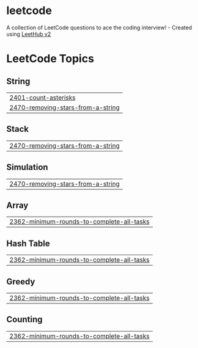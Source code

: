 # leetcode
A collection of LeetCode questions to ace the coding interview! - Created using [LeetHub v2](https://github.com/arunbhardwaj/LeetHub-2.0)

<!---LeetCode Topics Start-->
# LeetCode Topics
## String
|  |
| ------- |
| [2401-count-asterisks](https://github.com/coreycasmedes/leetcode/tree/master/2401-count-asterisks) |
| [2470-removing-stars-from-a-string](https://github.com/coreycasmedes/leetcode/tree/master/2470-removing-stars-from-a-string) |
## Stack
|  |
| ------- |
| [2470-removing-stars-from-a-string](https://github.com/coreycasmedes/leetcode/tree/master/2470-removing-stars-from-a-string) |
## Simulation
|  |
| ------- |
| [2470-removing-stars-from-a-string](https://github.com/coreycasmedes/leetcode/tree/master/2470-removing-stars-from-a-string) |
## Array
|  |
| ------- |
| [2362-minimum-rounds-to-complete-all-tasks](https://github.com/coreycasmedes/leetcode/tree/master/2362-minimum-rounds-to-complete-all-tasks) |
## Hash Table
|  |
| ------- |
| [2362-minimum-rounds-to-complete-all-tasks](https://github.com/coreycasmedes/leetcode/tree/master/2362-minimum-rounds-to-complete-all-tasks) |
## Greedy
|  |
| ------- |
| [2362-minimum-rounds-to-complete-all-tasks](https://github.com/coreycasmedes/leetcode/tree/master/2362-minimum-rounds-to-complete-all-tasks) |
## Counting
|  |
| ------- |
| [2362-minimum-rounds-to-complete-all-tasks](https://github.com/coreycasmedes/leetcode/tree/master/2362-minimum-rounds-to-complete-all-tasks) |
<!---LeetCode Topics End-->